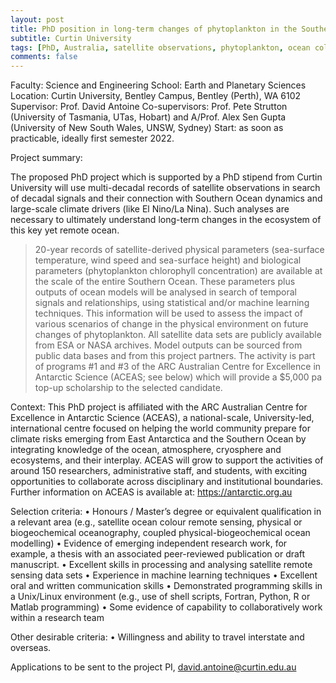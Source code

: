 ```yaml
---
layout: post
title: PhD position in long-term changes of phytoplankton in the Southern Ocean (Perth, Australia)
subtitle: Curtin University
tags: [PhD, Australia, satellite observations, phytoplankton, ocean colour]
comments: false
---
```

Faculty: Science and Engineering
School: Earth and Planetary Sciences
Location: Curtin University, Bentley Campus, Bentley (Perth), WA 6102
Supervisor: Prof. David Antoine
Co-supervisors: Prof. Pete Strutton (University of Tasmania, UTas, Hobart) and A/Prof. Alex Sen Gupta (University of New South Wales, UNSW, Sydney)
Start: as soon as practicable, ideally first semester 2022.

Project summary:

The proposed PhD project which is supported by a PhD stipend from Curtin University will use multi-decadal records of satellite observations in search of decadal signals and their connection with Southern Ocean dynamics and large-scale climate drivers (like El Nino/La Nina). Such analyses are necessary to ultimately understand long-term changes in the ecosystem of this key yet remote ocean.
>20-year records of satellite-derived physical parameters (sea-surface temperature, wind speed and sea-surface height) and biological parameters (phytoplankton chlorophyll concentration) are available at the scale of the entire Southern Ocean. These parameters plus outputs of ocean models will be analysed in search of temporal signals and relationships, using statistical and/or machine learning techniques. This information will be used to assess the impact of various scenarios of change in the physical environment on future changes of phytoplankton.
All satellite data sets are publicly available from ESA or NASA archives. Model outputs can be sourced from public data bases and from this project partners.
The activity is part of programs #1 and #3 of the ARC Australian Centre for Excellence in Antarctic Science (ACEAS; see below) which will provide a $5,000 pa top-up scholarship to the selected candidate.

Context:
This PhD project is affiliated with the ARC Australian Centre for Excellence in Antarctic Science (ACEAS), a national-scale, University-led, international centre focused on helping the world community prepare for climate risks emerging from East Antarctica and the Southern Ocean by integrating knowledge of the ocean, atmosphere, cryosphere and ecosystems, and their interplay. ACEAS will grow to support the activities of around 150 researchers, administrative staff, and students, with exciting opportunities to collaborate across disciplinary and institutional boundaries. Further information on ACEAS is available at: https://antarctic.org.au

Selection criteria:
• Honours / Master’s degree or equivalent qualification in a relevant area (e.g., satellite ocean colour remote sensing, physical or biogeochemical oceanography, coupled physical-biogeochemical ocean modelling)
• Evidence of emerging independent research work, for example, a thesis with an associated peer-reviewed
publication or draft manuscript.
• Excellent skills in processing and analysing satellite remote sensing data sets
• Experience in machine learning techniques
• Excellent oral and written communication skills
• Demonstrated programming skills in a Unix/Linux environment (e.g., use of shell scripts, Fortran, Python,
R or Matlab programming)
• Some evidence of capability to collaboratively work within a research team

Other desirable criteria:
• Willingness and ability to travel interstate and overseas.

Applications to be sent to the project PI, david.antoine@curtin.edu.au

